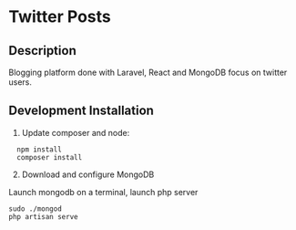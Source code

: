 # Twitter Posts

## Description

Blogging platform done with Laravel, React and MongoDB focus on twitter users.

## Development Installation

1) Update composer and node:

```
  npm install
  composer install
```

2) Download and configure MongoDB

 Launch mongodb on a terminal, launch php server
  ```
  sudo ./mongod
  php artisan serve
  ```
